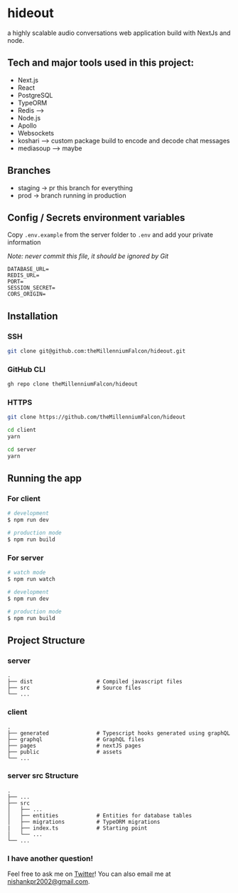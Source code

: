 # hideout
a highly scalable audio conversations web application build with NextJs and node.

## Tech and major tools used in this project:
- Next.js
- React
- PostgreSQL
- TypeORM
- Redis --> 
- Node.js
- Apollo
- Websockets
- koshari --> custom package build to encode and decode chat messages
- mediasoup --> maybe

## Branches

- staging -> pr this branch for everything
- prod -> branch running in production

## Config / Secrets environment variables

Copy `.env.example` from the server folder to `.env` and add your private information

*Note: never commit this file, it should be ignored by Git*

```
DATABASE_URL=
REDIS_URL=
PORT=
SESSION_SECRET=
CORS_ORIGIN=
```

## Installation

### SSH

```bash
git clone git@github.com:theMillenniumFalcon/hideout.git
```

### GitHub CLI

```bash
gh repo clone theMillenniumFalcon/hideout
```

### HTTPS

```bash
git clone https://github.com/theMillenniumFalcon/hideout
```


```bash
cd client
yarn
```

```bash
cd server
yarn
```

## Running the app

### For client
```bash
# development
$ npm run dev

# production mode
$ npm run build
```

### For server
```bash
# watch mode
$ npm run watch

# development
$ npm run dev

# production mode
$ npm run build
```

## Project Structure

### server
    .
    ├── dist                    # Compiled javascript files
    ├── src                     # Source files
    └── ...

### client
    .
    ├── generated               # Typescript hooks generated using graphQL
    ├── graphql                 # GraphQL files
    ├── pages                   # nextJS pages
    ├── public                  # assets
    └── ...

### server src Structure

    .
    ├── ...
    ├── src
    │   ├── ...
    │   ├── entities            # Entities for database tables
    │   ├── migrations          # TypeORM migrations
    |   ├── index.ts            # Starting point
    │   └── ...
    └── ...

### I have another question!

Feel free to ask me on [Twitter](https://twitter.com/nishankstwt)! You can also email me at nishankpr2002@gmail.com.